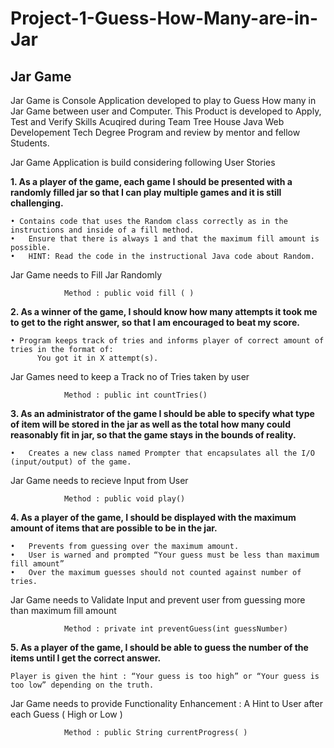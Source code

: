 # Project-1-Guess-How-Many-are-in-Jar
## Jar Game

Jar Game is Console Application developed to play to Guess How many in Jar Game between user and Computer. This Product is developed to Apply, Test and Verify  Skills Acuqired during Team Tree House Java Web Developement Tech Degree Program and review by mentor and fellow Students.

Jar Game Application is build considering following User Stories

**1.  As a player of the game, each game I should be presented with a randomly filled jar so that I can play multiple games and it is still challenging.**

    • Contains code that uses the Random class correctly as in the instructions and inside of a fill method.
    •	Ensure that there is always 1 and that the maximum fill amount is possible.
    •	HINT: Read the code in the instructional Java code about Random.
    
Jar Game needs to Fill Jar Randomly

                Method : public void fill ( )
   
**2.  As a winner of the game, I should know how many attempts it took me to get to the right answer, so that I am encouraged to beat my score.**

    • Program keeps track of tries and informs player of correct amount of tries in the format of:
          You got it in X attempt(s).
          
Jar Games need to keep a Track no of Tries taken by user 

                Method : public int countTries()
               
**3.  As an administrator of the game I should be able to specify what type of item will be stored in the jar as well as the total how many could reasonably fit in jar, so that the game stays in the bounds of reality.**

    •	Creates a new class named Prompter that encapsulates all the I/O (input/output) of the game.

Jar Game needs to recieve Input from User

                Method : public void play()
                 
**4. As a player of the game, I should be displayed with the maximum amount of items that are possible to be in the jar.**

    •	Prevents from guessing over the maximum amount.
    •	User is warned and prompted “Your guess must be less than maximum fill amount”
    •	Over the maximum guesses should not counted against number of tries.
    
Jar Game needs to Validate Input and prevent user from guessing more than maximum fill amount

                Method : private int preventGuess(int guessNumber)
                
**5.  As a player of the game, I should be able to guess the number of the items until I get the correct answer.**

    Player is given the hint : “Your guess is too high” or “Your guess is too low” depending on the truth.
    
Jar Game needs to provide Functionality Enhancement : A Hint to User after each Guess ( High or Low )

                Method : public String currentProgress( )



                


  


